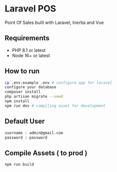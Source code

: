 # Laravel POS

Point Of Sales built with Laravel, Inertia and Vue
<!--- 
## Support me

<a href="https://trakteer.id/wahyu%20pratama4" target="_blank"><img id="wse-buttons-preview" src="https://cdn.trakteer.id/images/embed/trbtn-blue-2.png" height="40" style="border:0px;height:40px;" alt="Trakteer Saya"></a>
--->


## Requirements

-   PHP 8.1 or latest
-   Node 16+ or latest

## How to run

```bash
cp .env.example .env # configure app for laravel
configure your database
composer install
php artisan migrate --seed
npm install
npm run dev # compiling asset for development
```

## Default User

```bash
username : admin@gmail.com
password : password
```

## Compile Assets ( to prod )

```bash
npm run build
```

